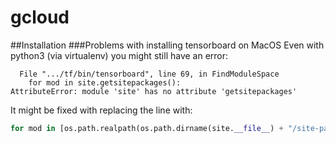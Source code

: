 # gcloud
##Installation
###Problems with installing tensorboard on MacOS
Even with python3 (via virtualenv) you might still have an error:
```
  File ".../tf/bin/tensorboard", line 69, in FindModuleSpace
    for mod in site.getsitepackages():
AttributeError: module 'site' has no attribute 'getsitepackages'
```
It might be fixed with replacing the line with:
```python
for mod in [os.path.realpath(os.path.dirname(site.__file__) + "/site-packages")]:
```
